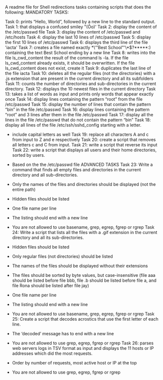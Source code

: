 A readme file for Shell redirections tasks containing scripts that does the following:
MANDATORY TASKS:

Task 0: prints “Hello, World”, followed by a new line to the standard output.
Task 1: that displays a confused smiley "(Ôo)'
Task 2: display the content of the /etc/passwd file
Task 3: display the content of /etc/passwd and /etc/hosts
Task 4: display the last 10 lines of /etc/passwd
Task 5: display the first 10 lines of /etc/passwd
Task 6: displays the third line of the file 'iacta'
Task 7: creates a file named exactly \*\\'"Best School"\'\\*$\?\*\*\*\*\*:) containing the text Best School ending by a new line
Task 8: writes into the file ls_cwd_content the result of the command ls -la. If the file ls_cwd_content already exists, it should be overwritten. If the file ls_cwd_content does not exist, create it
Task 9: duplicates the last line of the file iacta
Task 10: deletes all the regular files (not the directories) with a .js extension that are present in the current directory and all its subfolders
Task 11: counts the number of directories and sub-directories in the current directory.
Task 12: displays the 10 newest files in the current directory
Task 13: takes a list of words as input and prints only words that appear exactly once
Task 14: display lines containing the pattern “root” from the file /etc/passwd
Task 15: display the number of lines that contain the pattern “bin” in the file /etc/passwd
Task 16: display lines containing the pattern “root” and 3 lines after them in the file /etc/passwd
Task 17: display all the lines in the file /etc/passwd that do not contain the pattern “bin”
Task 18: display all lines of the file /etc/ssh/sshd_config starting with a letter.
- include capital letters as well
Task 19: replace all characters A and c from input to Z and e respectively
Task 20: create a script that removes all letters c and C from input.
Task 21: write a script that reverse its input
Task 22: write a script that displays all users and their home directories, sorted by users.

- Based on the the /etc/passwd file
ADVANCED TASKS
Task 23: Write a command that finds all empty files and directories in the current directory and all sub-directories.
- Only the names of the files and directories should be displayed (not the entire path)
- Hidden files should be listed
- One file name per line
- The listing should end with a new line
- You are not allowed to use basename, grep, egrep, fgrep or rgrep
Task 24: Write a script that lists all the files with a .gif extension in the current directory and all its sub-directories.

- Hidden files should be listed
- Only regular files (not directories) should be listed
- The names of the files should be displayed without their extensions
- The files should be sorted by byte values, but case-insensitive (file aaa should be listed before file bbb, file .b should be listed before file a, and file Rona should be listed after file jay)
- One file name per line
- The listing should end with a new line
- You are not allowed to use basename, grep, egrep, fgrep or rgrep
Task 25: Create a script that decodes acrostics that use the first letter of each line.
- The ‘decoded’ message has to end with a new line
- You are not allowed to use grep, egrep, fgrep or rgrep
Task 26: parses web servers logs in TSV format as input and displays the 11 hosts or IP addresses which did the most requests.
- Order by number of requests, most active host or IP at the top
- You are not allowed to use grep, egrep, fgrep or rgrep
